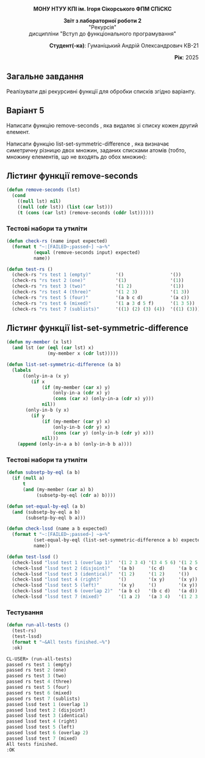 <p align="center"><b>МОНУ НТУУ КПІ ім. Ігоря Сікорського ФПМ СПіСКС</b></p>
<p align="center">
<b>Звіт з лабораторної роботи 2</b><br/>
"Рекурсія"<br/>
дисципліни "Вступ до функціонального програмування"
</p>
<p align="right"><b>Студент(-ка)</b>: Гуманіцький Андрій Олександрович КВ-21</p>
<p align="right"><b>Рік</b>: 2025</p>

## Загальне завдання
Реалізувати дві рекурсивні функції для обробки списків згідно варіанту.

## Варіант 5
Написати функцію remove-seconds , яка видаляє зі списку кожен другий елемент.

Написати функцію list-set-symmetric-difference , яка визначає симетричну різницю двох множин, заданих списками атомів (тобто, множину елементів, що не входять до обох множин):

## Лістинг функції remove-seconds
```lisp
(defun remove-seconds (lst)
  (cond
    ((null lst) nil)
    ((null (cdr lst)) (list (car lst)))
    (t (cons (car lst) (remove-seconds (cddr lst))))))
```
### Тестові набори та утиліти
```lisp
(defun check-rs (name input expected)
  (format t "~:[FAILED~;passed~] ~a~%"
          (equal (remove-seconds input) expected)
          name))

(defun test-rs ()
  (check-rs "rs test 1 (empty)"         '()                 '())
  (check-rs "rs test 2 (one)"           '(1)                '(1))
  (check-rs "rs test 3 (two)"           '(1 2)              '(1))
  (check-rs "rs test 4 (three)"         '(1 2 3)            '(1 3))
  (check-rs "rs test 5 (four)"          '(a b c d)          '(a c))
  (check-rs "rs test 6 (mixed)"         '(1 a 3 d 5 f)      '(1 3 5))
  (check-rs "rs test 7 (sublists)"      '((1) (2) (3) (4))  '((1) (3))))


```
## Лістинг функції list-set-symmetric-difference
```lisp
(defun my-member (x lst)
  (and lst (or (eql (car lst) x)
               (my-member x (cdr lst)))))

(defun list-set-symmetric-difference (a b)
  (labels
      ((only-in-a (x y)
         (if x
             (if (my-member (car x) y)
                 (only-in-a (cdr x) y)
                 (cons (car x) (only-in-a (cdr x) y)))
             nil))
       (only-in-b (y x)
         (if y
             (if (my-member (car y) x)
                 (only-in-b (cdr y) x)
                 (cons (car y) (only-in-b (cdr y) x)))
             nil)))
    (append (only-in-a a b) (only-in-b b a))))
```
### Тестові набори та утиліти
```lisp
(defun subsetp-by-eql (a b)
  (if (null a)
      t
      (and (my-member (car a) b)
           (subsetp-by-eql (cdr a) b))))

(defun set-equal-by-eql (a b)
  (and (subsetp-by-eql a b)
       (subsetp-by-eql b a)))

(defun check-lssd (name a b expected)
  (format t "~:[FAILED~;passed~] ~a~%"
          (set-equal-by-eql (list-set-symmetric-difference a b) expected)
          name))

(defun test-lssd ()
  (check-lssd "lssd test 1 (overlap 1)"  '(1 2 3 4) '(3 4 5 6) '(1 2 5 6))
  (check-lssd "lssd test 2 (disjoint)"   '(a b)     '(c d)     '(a b c d))
  (check-lssd "lssd test 3 (identical)"  '(1 2)     '(1 2)     '())
  (check-lssd "lssd test 4 (right)"      '()        '(x y)     '(x y))
  (check-lssd "lssd test 5 (left)"       '(x y)     '()        '(x y))
  (check-lssd "lssd test 6 (overlap 2)"  '(a b c)   '(b c d)   '(a d))
  (check-lssd "lssd test 7 (mixed)"      '(1 a 2)   '(a 3 4)   '(1 2 3 4)))
```
### Тестування
```lisp
(defun run-all-tests ()
  (test-rs)
  (test-lssd)
  (format t "~&All tests finished.~%")
  :ok)

CL-USER> (run-all-tests)
passed rs test 1 (empty)
passed rs test 2 (one)
passed rs test 3 (two)
passed rs test 4 (three)
passed rs test 5 (four)
passed rs test 6 (mixed)
passed rs test 7 (sublists)
passed lssd test 1 (overlap 1)
passed lssd test 2 (disjoint)
passed lssd test 3 (identical)
passed lssd test 4 (right)
passed lssd test 5 (left)
passed lssd test 6 (overlap 2)
passed lssd test 7 (mixed)
All tests finished.
:OK

```
